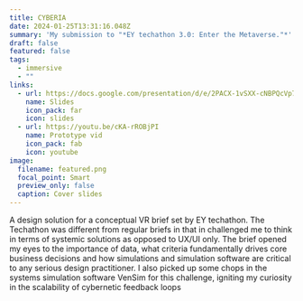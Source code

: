 ```yaml
---
title: CYBERIA
date: 2024-01-25T13:31:16.048Z
summary: 'My submission to "*EY techathon 3.0: Enter the Metaverse."*'
draft: false
featured: false
tags:
  - immersive
  - ""
links:
  - url: https://docs.google.com/presentation/d/e/2PACX-1vSXX-cNBPQcVp7-Ts8cJCFe_Ogsh7DUBXqHVQGYTx6WSXCcjtzMcwuA8NKqc-AakvkB38zFxgFnLO2H/pub?start=false&loop=true&delayms=30000
    name: Slides
    icon_pack: far
    icon: slides
  - url: https://youtu.be/cKA-rROBjPI
    name: Prototype vid
    icon_pack: fab
    icon: youtube
image:
  filename: featured.png
  focal_point: Smart
  preview_only: false
  caption: Cover slides
---
```

A design solution for a conceptual VR brief set by EY techathon. The Techathon was different from regular briefs in that in challenged me to think in terms of systemic solutions as opposed to UX/UI only. The brief opened my eyes to the importance of data, what criteria fundamentally drives core business decisions and how simulations and simulation software are critical to any serious design practitioner. I also picked up some chops in the systems simulation software VenSim for this challenge, igniting my curiosity in the scalability of cybernetic feedback loops